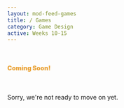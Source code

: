```yaml
---
layout: mod-feed-games
title: / Games
category: Game Design
active: Weeks 10-15
---
```


<div class="container not-found" style="margin-top: 50px;">
  <div class="bounceInDown animated">
    <div class="fa-5x" style="margin-bottom: 50px;">
    <span class="fa-layers fa-fw" style="color: #EAA43B">
      <i class="fas fa-certificate"></i>
      <span class="fa-layers-text fa-inverse" data-fa-transform="shrink-13.5 rotate--30" style="font-weight:900; line-height: 1.15em;">Coming Soon!</span>
    </span>
    </div>
  </div>
  <p>
    Sorry, we're not ready to move on yet.
  </p>
</div>
